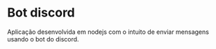 # Bot discord
Aplicação desenvolvida em nodejs com o intuito de enviar mensagens usando o bot do discord.
